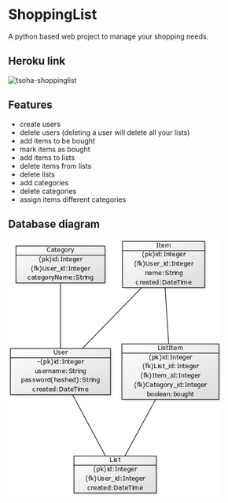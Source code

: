 # ShoppingList
A python based web project to manage your shopping needs.

## Heroku link

![tsoha-shoppinglist](https://tsoha-shoppinglist.herokuapp.com/)

## Features
- create users
- delete users (deleting a user will delete all your lists)
- add items to be bought
- mark items as bought
- add items to lists
- delete items from lists
- delete lists
- add categories
- delete categories
- assign items different categories

## Database diagram
![diagram](https://github.com/lossitomatossi/ShoppingList/blob/master/tietokantakaavio.jpg)
